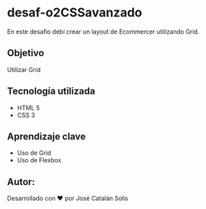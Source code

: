 # desaf-o2CSSavanzado
En este desafío debí crear un layout de Ecommercer utilizando Grid.

## Objetivo
Utilizar Grid

## Tecnología utilizada
- HTML 5
- CSS 3

## Aprendizaje clave
- Uso de Grid
- Uso de Flexbox
## Autor:
Desarrollado con ❤️ por José Catalán Solis